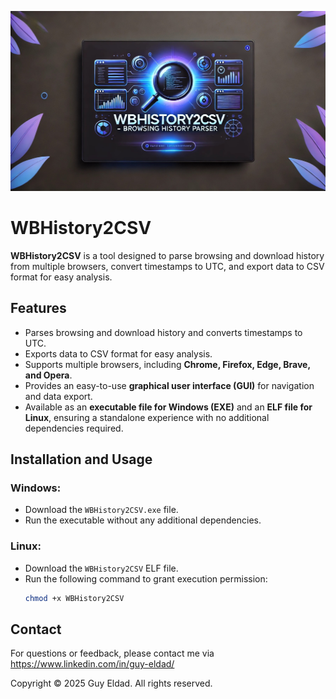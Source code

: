 <p align="center">
  <img src="WBHistory2CSV.jpg" alt="WBHistory2CSV Banner" width="700">
</p>

# WBHistory2CSV

**WBHistory2CSV** is a tool designed to parse browsing and download history from multiple browsers, convert timestamps to UTC, and export data to CSV format for easy analysis.

## Features
- Parses browsing and download history and converts timestamps to UTC.
- Exports data to CSV format for easy analysis.
- Supports multiple browsers, including **Chrome, Firefox, Edge, Brave, and Opera**.
- Provides an easy-to-use **graphical user interface (GUI)** for navigation and data export.
- Available as an **executable file for Windows (EXE)** and an **ELF file for Linux**, ensuring a standalone experience with no additional dependencies required.


## Installation and Usage
### Windows:
- Download the `WBHistory2CSV.exe` file.
- Run the executable without any additional dependencies.

### Linux:
- Download the `WBHistory2CSV` ELF file.
- Run the following command to grant execution permission:
  ```bash
  chmod +x WBHistory2CSV


## Contact
For questions or feedback, please contact me via https://www.linkedin.com/in/guy-eldad/


Copyright
© 2025 Guy Eldad. All rights reserved.
